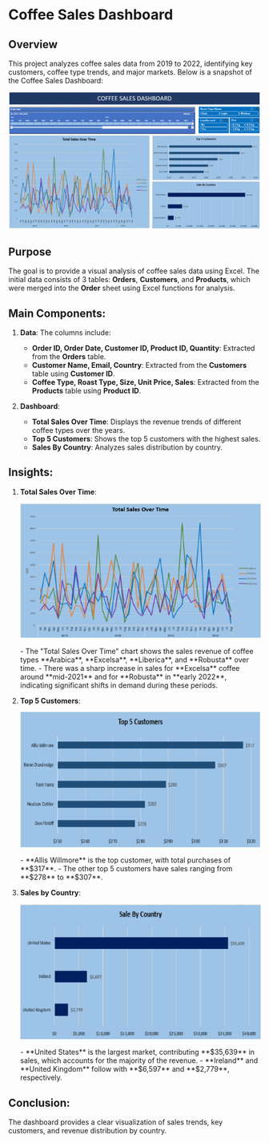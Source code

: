 # Coffee Sales Dashboard

## Overview
This project analyzes coffee sales data from 2019 to 2022, identifying key customers, coffee type trends, and major markets. Below is a snapshot of the Coffee Sales Dashboard:

<p align="center">
  <img src="https://raw.githubusercontent.com/hiephoangt/Coffee-Sales-Dashboard-Excel-Project/main/Image/Coffee_Sales_Dashboard.png" width="500"/>
</p>

## Purpose
The goal is to provide a visual analysis of coffee sales data using Excel. The initial data consists of 3 tables: **Orders**, **Customers**, and **Products**, which were merged into the **Order** sheet using Excel functions for analysis.

## Main Components:
1. **Data**: The columns include:
   - **Order ID, Order Date, Customer ID, Product ID, Quantity**: Extracted from the **Orders** table.
   - **Customer Name, Email, Country**: Extracted from the **Customers** table using **Customer ID**.
   - **Coffee Type, Roast Type, Size, Unit Price, Sales**: Extracted from the **Products** table using **Product ID**.

2. **Dashboard**:
   - **Total Sales Over Time**: Displays the revenue trends of different coffee types over the years.
   - **Top 5 Customers**: Shows the top 5 customers with the highest sales.
   - **Sales By Country**: Analyzes sales distribution by country.

## Insights:
1. **Total Sales Over Time**:
   <p align="center">
     <img src="https://raw.githubusercontent.com/hiephoangt/Coffee-Sales-Dashboard-Excel-Project/main/Image/Total_Sales_Over_Time.png" width="500"/>
   </p>
   - The "Total Sales Over Time" chart shows the sales revenue of coffee types **Arabica**, **Excelsa**, **Liberica**, and **Robusta** over time.
   - There was a sharp increase in sales for **Excelsa** coffee around **mid-2021** and for **Robusta** in **early 2022**, indicating significant shifts in demand during these periods.

2. **Top 5 Customers**:
   <p align="center">
     <img src="https://raw.githubusercontent.com/hiephoangt/Coffee-Sales-Dashboard-Excel-Project/main/Image/Top_5_Customer.png" width="500"/>
   </p>
   - **Allis Willmore** is the top customer, with total purchases of **$317**.
   - The other top 5 customers have sales ranging from **$278** to **$307**.

3. **Sales by Country**:
   <p align="center">
     <img src="https://raw.githubusercontent.com/hiephoangt/Coffee-Sales-Dashboard-Excel-Project/main/Image/Sales_By_Country.png" width="500"/>
   </p>
   - **United States** is the largest market, contributing **$35,639** in sales, which accounts for the majority of the revenue.
   - **Ireland** and **United Kingdom** follow with **$6,597** and **$2,779**, respectively.

## Conclusion:
The dashboard provides a clear visualization of sales trends, key customers, and revenue distribution by country.

